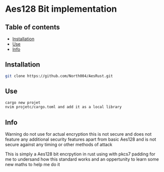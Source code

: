 # Aes128 Bit implementation

## Table of contents
 - [Installation](#installation)
 - [Use](#use)
 - [Info](#info)

## Installation
```bash
git clone https://github.com/North004/AesRust.git
```

## Use 
```bash
cargo new projet
nvim projetc/cargo.toml and add it as a local library
```

## Info 
Warning do not use for actual encryption this is not secure
and does not feature any additional security features apart from basic Aes128 and is not secure against any timing or other methods of attack

This is simply a Aes128 bit encrpytion in rust using with pkcs7 padding for me to undersand how this standard works and an oppertunity to learn some new maths to help me do it


